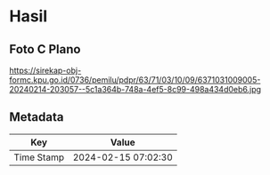 # Hasil

## Foto C Plano

https://sirekap-obj-formc.kpu.go.id/0736/pemilu/pdpr/63/71/03/10/09/6371031009005-20240214-203057--5c1a364b-748a-4ef5-8c99-498a434d0eb6.jpg


## Metadata

| Key        | Value               |
| ---------- | ------------------- |
| Time Stamp | 2024-02-15 07:02:30 |



